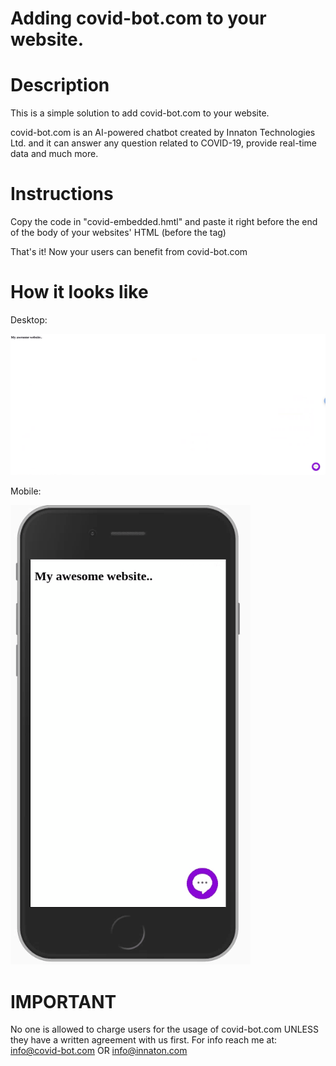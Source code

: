 # Adding covid-bot.com to your website.
# Description
This is a simple solution to add covid-bot.com to your website.

covid-bot.com is an AI-powered chatbot created by Innaton Technologies Ltd. and it can answer any question related to COVID-19, provide real-time data and much more.

# Instructions

Copy the code in "covid-embedded.hmtl" and paste it right before the end of the body of your websites' HTML (before the </body> tag)

That's it! Now your users can benefit from covid-bot.com

# How it looks like

Desktop:

![covid-bot embedded desktop](static/embedded-desktop.gif)

Mobile:

![covid-bot embedded mobile](static/embedded-mobile.gif)

# IMPORTANT

No one is allowed to charge users for the usage of covid-bot.com UNLESS they have a written agreement with us first.
For info reach me at: info@covid-bot.com OR info@innaton.com
